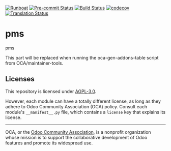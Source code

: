 
[![Runboat](https://img.shields.io/badge/runboat-Try%20me-875A7B.png)](https://runboat.odoo-community.org/builds?repo=OCA/pms&target_branch=18.0)
[![Pre-commit Status](https://github.com/OCA/pms/actions/workflows/pre-commit.yml/badge.svg?branch=18.0)](https://github.com/OCA/pms/actions/workflows/pre-commit.yml?query=branch%3A18.0)
[![Build Status](https://github.com/OCA/pms/actions/workflows/test.yml/badge.svg?branch=18.0)](https://github.com/OCA/pms/actions/workflows/test.yml?query=branch%3A18.0)
[![codecov](https://codecov.io/gh/OCA/pms/branch/18.0/graph/badge.svg)](https://codecov.io/gh/OCA/pms)
[![Translation Status](https://translation.odoo-community.org/widgets/pms-18-0/-/svg-badge.svg)](https://translation.odoo-community.org/engage/pms-18-0/?utm_source=widget)

<!-- /!\ do not modify above this line -->

# pms

pms

<!-- /!\ do not modify below this line -->

<!-- prettier-ignore-start -->

[//]: # (addons)

This part will be replaced when running the oca-gen-addons-table script from OCA/maintainer-tools.

[//]: # (end addons)

<!-- prettier-ignore-end -->

## Licenses

This repository is licensed under [AGPL-3.0](LICENSE).

However, each module can have a totally different license, as long as they adhere to Odoo Community Association (OCA)
policy. Consult each module's `__manifest__.py` file, which contains a `license` key
that explains its license.

----
OCA, or the [Odoo Community Association](http://odoo-community.org/), is a nonprofit
organization whose mission is to support the collaborative development of Odoo features
and promote its widespread use.
